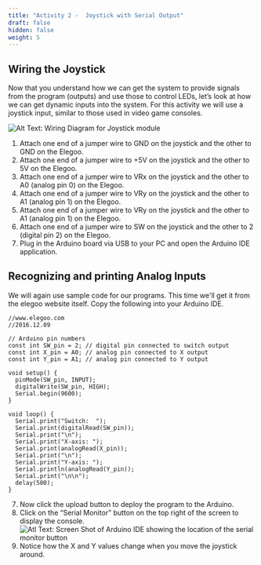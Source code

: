 ```yaml
---
title: "Activity 2 -  Joystick with Serial Output"
draft: false
hidden: false
weight: 5
---
```


## Wiring the Joystick
Now that you understand how we can get the system to provide signals from the program (outputs) and use those to control LEDs, let’s look at how we can get dynamic inputs into the system. For this activity we will use a joystick input, similar to those used in video game consoles.

![Alt Text: Wiring Diagram for Joystick module](../img/act2_Joystick.png)

1.	Attach one end of a jumper wire to GND on the joystick and the other to GND on the Elegoo.
2.	Attach one end of a jumper wire to +5V on the joystick and the other to 5V on the Elegoo.
3.	Attach one end of a jumper wire to VRx on the joystick and the other to A0 (analog pin 0) on the Elegoo.
4.	Attach one end of a jumper wire to VRy on the joystick and the other to A1 (analog pin 1) on the Elegoo.
4.	Attach one end of a jumper wire to VRy on the joystick and the other to A1 (analog pin 1) on the Elegoo.
5.	Attach one end of a jumper wire to SW on the joystick and the other to 2 (digital pin 2) on the Elegoo.
6.	Plug in the Arduino board via USB to your PC and open the Arduino IDE application.

## Recognizing and printing Analog Inputs
We will again use sample code for our programs. This time we'll get it from the elegoo website itself. Copy the following into your Arduino IDE.
```
//www.elegoo.com
//2016.12.09

// Arduino pin numbers
const int SW_pin = 2; // digital pin connected to switch output
const int X_pin = A0; // analog pin connected to X output
const int Y_pin = A1; // analog pin connected to Y output

void setup() {
  pinMode(SW_pin, INPUT);
  digitalWrite(SW_pin, HIGH);
  Serial.begin(9600);
}

void loop() {
  Serial.print("Switch:  ");
  Serial.print(digitalRead(SW_pin));
  Serial.print("\n");
  Serial.print("X-axis: ");
  Serial.print(analogRead(X_pin));
  Serial.print("\n");
  Serial.print("Y-axis: ");
  Serial.println(analogRead(Y_pin));
  Serial.print("\n\n");
  delay(500); 
}
```
7.	Now click the upload button to deploy the program to the Arduino.
8.	Click on the “Serial Monitor” button on the top right of the screen to display the console.
![Atl Text: Screen Shot of Arduino IDE showing the location of the serial monitor button](../img/SerialMonitor-button.png)
9.	Notice how the X and Y values change when you move the joystick around.
